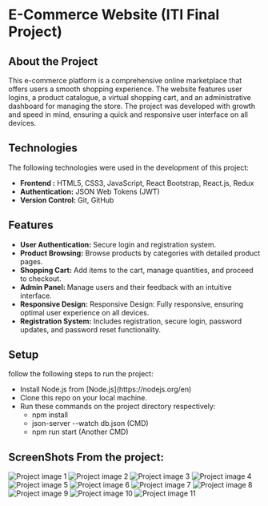 # E-Commerce Website (ITI Final Project)

## About the Project

This e-commerce platform is a comprehensive online marketplace that offers users a smooth shopping experience. The website features user logins, a product catalogue, a virtual shopping cart, and an administrative dashboard for managing the store. The project was developed with growth and speed in mind, ensuring a quick and responsive user interface on all devices.

## Technologies

The following technologies were used in the development of this project:

<ul>
  <li><strong>Frontend :</strong> HTML5, CSS3, JavaScript, React Bootstrap, React.js, Redux</li>
  <li><strong>Authentication:</strong> JSON Web Tokens (JWT)</li>
  <li><strong>Version Control:</strong>  Git, GitHub </li>
</ul>

## Features

<ul>
  <li><strong>User Authentication:</strong> Secure login and registration system.</li>
  <li><strong>Product Browsing:</strong> Browse products by categories with detailed product pages.</li>
  <li><strong>Shopping Cart:</strong> Add items to the cart, manage quantities, and proceed to checkout.</li>
  <li><strong>Admin Panel: </strong> Manage users and their feedback with an intuitive interface.</li>
  <li><strong>Responsive Design:</strong> Responsive Design: Fully responsive, ensuring optimal user experience on all devices.</li>
  <li><strong>Registration System:</strong> Includes registration, secure login, password updates, and password reset functionality.</li>
</ul>

## Setup

follow the following steps to run the project:

<ul>
  <li>Install Node.js from [Node.js](https://nodejs.org/en) </li>
  <li>Clone this repo on your local machine.</li>
  <li>Run these commands on the project directory respectively:
  <ul>
    <li>npm install</li>
    <li>json-server --watch db.json (CMD)</li>
    <li>npm run start (Another CMD)</li>
  </ul>
  </li>
</ul>

## ScreenShots From the project:

<picture>
  <img alt="Project image 1" src="./src/assets/ProjectScreenshots/1.png">
</picture>
<picture>
  <img alt="Project image 2" src="./src/assets/ProjectScreenshots/5.png">
</picture>
<picture>
  <img alt="Project image 3" src="./src/assets/ProjectScreenshots/2.png">
</picture>
<picture>
  <img alt="Project image 4" src="./src/assets/ProjectScreenshots/7.png">
</picture>
<picture>
  <img alt="Project image 5" src="./src/assets/ProjectScreenshots/3.png">
</picture>
<picture>
  <img alt="Project image 6" src="./src/assets/ProjectScreenshots/4.png">
</picture>
<picture>
  <img alt="Project image 7" src="./src/assets/ProjectScreenshots/6.png">
</picture>
<picture>
  <img alt="Project image 8" src="./src/assets/ProjectScreenshots/8.png">
</picture>
<picture>
  <img alt="Project image 9" src="./src/assets/ProjectScreenshots/9.png">
</picture>
<picture>
  <img alt="Project image 10" src="./src/assets/ProjectScreenshots/10.png">
</picture>
<picture>
  <img alt="Project image 11" src="./src/assets/ProjectScreenshots/11.png">
</picture>

